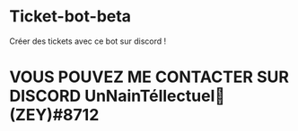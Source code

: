 # Ticket-bot-beta
Créer des tickets avec ce bot sur discord !
# VOUS POUVEZ ME CONTACTER SUR DISCORD UnNainTéllectuel🚀 (ZEY)#8712
